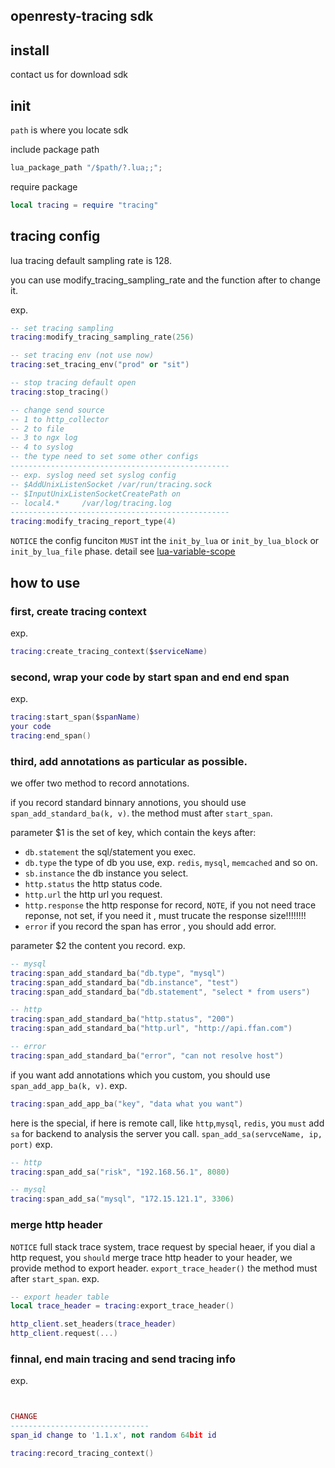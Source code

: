 openresty-tracing sdk
-----------------------

install
-----------------------
contact us for download sdk

init
-----------------------
`path` is where you locate sdk

include package path
```lua
lua_package_path "/$path/?.lua;;";

```

require package

```lua
local tracing = require "tracing"
```


tracing config
----------------------
lua tracing default sampling rate is 128.

you can use modify_tracing_sampling_rate and the function after to change it.

exp.
```lua
-- set tracing sampling
tracing:modify_tracing_sampling_rate(256)

-- set tracing env (not use now)
tracing:set_tracing_env("prod" or "sit")

-- stop tracing default open
tracing:stop_tracing()

-- change send source
-- 1 to http_collector
-- 2 to file
-- 3 to ngx log
-- 4 to syslog
-- the type need to set some other configs
-------------------------------------------------
-- exp. syslog need set syslog config
-- $AddUnixListenSocket /var/run/tracing.sock
-- $InputUnixListenSocketCreatePath on 
-- local4.*     /var/log/tracing.log 
-------------------------------------------------
tracing:modify_tracing_report_type(4)

```
`NOTICE` the config funciton `MUST` int the `init_by_lua` or `init_by_lua_block`  or `init_by_lua_file` phase. detail see [lua-variable-scope](https://github.com/openresty/lua-nginx-module#lua-variable-scope)

how to use
-----------------------

### first, create tracing context

exp. 
```lua
tracing:create_tracing_context($serviceName)
```

### second, wrap your code by start span and end end span

exp.
```lua
tracing:start_span($spanName)
your code 
tracing:end_span()
```

### third, add annotations as particular as possible.

we offer two method to record annotations.

if you record standard binnary annotions,
you should use `span_add_standard_ba(k, v)`.
the method must after `start_span`.

parameter $1 is the set of key, which contain the keys after:

- `db.statement` the sql/statement you exec.
- `db.type`      the type of db you use, exp. `redis`, `mysql`, `memcached` and so on.
- `sb.instance`  the db instance you select.
- `http.status`  the http status code.
- `http.url`     the http url you request.
- `http.response` the http response for record, `NOTE`, if you not need trace reponse, not set, if you need it , must trucate the response size!!!!!!!!
- `error`         if you record the span has error , you should add error.

parameter $2 the content you record.
exp.
```lua
-- mysql
tracing:span_add_standard_ba("db.type", "mysql")
tracing:span_add_standard_ba("db.instance", "test")
tracing:span_add_standard_ba("db.statement", "select * from users")

-- http
tracing:span_add_standard_ba("http.status", "200")
tracing:span_add_standard_ba("http.url", "http://api.ffan.com")

-- error
tracing:span_add_standard_ba("error", "can not resolve host")

```

if you want add annotations which you custom, you should use
`span_add_app_ba(k, v)`.
exp.
```lua
tracing:span_add_app_ba("key", "data what you want")
```

here is  the special,  if here is remote call, like `http`,`mysql`, `redis`, you `must` add  `sa` for backend to analysis the server you call.
`span_add_sa(servceName, ip, port)`
exp.
```lua
-- http
tracing:span_add_sa("risk", "192.168.56.1", 8080)

-- mysql
tracing:span_add_sa("mysql", "172.15.121.1", 3306)

```

### merge http header

`NOTICE` full stack trace system, trace request by special heaer, if you dial a http request, you `should` merge trace http header to your header, we provide method to export header.
`export_trace_header()`
the method must after `start_span`.
exp.
```lua
-- export header table
local trace_header = tracing:export_trace_header()

http_client.set_headers(trace_header)
http_client.request(...)

```

### finnal, end main tracing and send tracing info
exp.
```lua


CHANGE
-------------------------------
span_id change to '1.1.x', not random 64bit id

tracing:record_tracing_context()